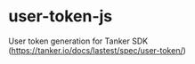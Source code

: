 # user-token-js

User token generation for Tanker SDK (https://tanker.io/docs/lastest/spec/user-token/)
